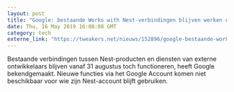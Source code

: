 ```yaml
---
layout: post
title: "Google: bestaande Works with Nest-verbindingen blijven werken na augustus"
date: Thu, 16 May 2019 16:08:08 GMT
category: tech
externe_link: "https://tweakers.net/nieuws/152896/google-bestaande-works-with-nest-verbindingen-blijven-werken-na-augustus.html"
---
```


Bestaande verbindingen tussen Nest-producten en diensten van externe ontwikkelaars blijven vanaf 31 augustus toch functioneren, heeft Google bekendgemaakt. Nieuwe functies via het Google Account komen niet beschikbaar voor wie zijn Nest-account blijft gebruiken.<img src="http://feeds.feedburner.com/~r/tweakers/mixed/~4/CsZPjTGaGdk" height="1" width="1" alt=""/>
